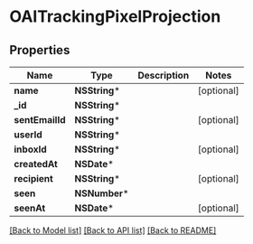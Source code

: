 # OAITrackingPixelProjection

## Properties
Name | Type | Description | Notes
------------ | ------------- | ------------- | -------------
**name** | **NSString*** |  | [optional] 
**_id** | **NSString*** |  | 
**sentEmailId** | **NSString*** |  | [optional] 
**userId** | **NSString*** |  | 
**inboxId** | **NSString*** |  | [optional] 
**createdAt** | **NSDate*** |  | 
**recipient** | **NSString*** |  | [optional] 
**seen** | **NSNumber*** |  | 
**seenAt** | **NSDate*** |  | [optional] 

[[Back to Model list]](../README#documentation-for-models) [[Back to API list]](../README#documentation-for-api-endpoints) [[Back to README]](../README)


